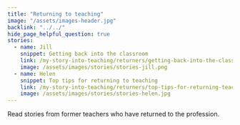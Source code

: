 ```yaml
---
title: "Returning to teaching"
image: "/assets/images-header.jpg"
backlink: "../../"
hide_page_helpful_question: true
stories:
  - name: Jill
    snippet: Getting back into the classroom
    link: /my-story-into-teaching/returners/getting-back-into-the-classroom
    image: /assets/images/stories/stories-jill.png
  - name: Helen
    snippet: Top tips for returning to teaching
    link: /my-story-into-teaching/returners/top-tips-for-returning-teachers
    image: /assets/images/stories/stories-helen.jpg
---
```


Read stories from former teachers who have returned to the profession.
